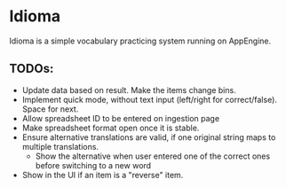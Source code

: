 # Idioma

Idioma is a simple vocabulary practicing system running on AppEngine.

## TODOs:
 - Update data based on result. Make the items change bins.
 - Implement quick mode, without text input (left/right for correct/false). Space for next.
 - Allow spreadsheet ID to be entered on ingestion page
 - Make spreadsheet format open once it is stable.
 - Ensure alternative translations are valid, if one original string maps to multiple translations.
   - Show the alternative when user entered one of the correct ones before switching to a new word
 - Show in the UI if an item is a "reverse" item.